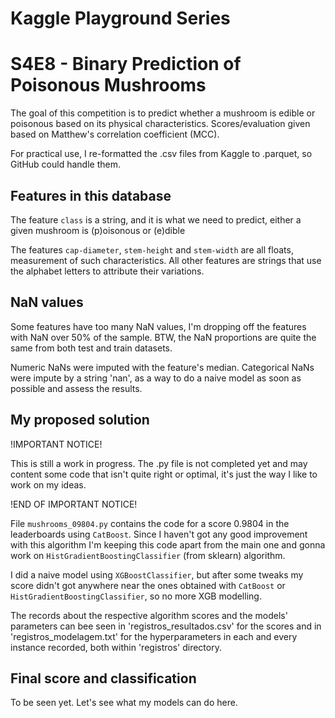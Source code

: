 # Kaggle Playground Series
# S4E8 - Binary Prediction of Poisonous Mushrooms

The goal of this competition is to predict whether a mushroom is edible or poisonous based on its physical characteristics. Scores/evaluation given based on Matthew's correlation coefficient (MCC).

For practical use, I re-formatted the .csv files from Kaggle to .parquet, so GitHub could handle them.

## Features in this database
The feature `class` is a string, and it is what we need to predict, either a given mushroom is (p)oisonous or (e)dible

The features `cap-diameter`, `stem-height` and `stem-width` are all floats, measurement of such characteristics. All other features are strings that use the alphabet letters to attribute their variations.

## NaN values
Some features have too many NaN values, I'm dropping off the features with NaN over 50% of the sample. BTW, the NaN proportions are quite the same from both test and train datasets.

Numeric NaNs were imputed with the feature's median. Categorical NaNs were impute by a string 'nan', as a way to do a naive model as soon as possible and assess the results.

## My proposed solution
!IMPORTANT NOTICE!

This is still a work in progress. The .py file is not completed yet and may content some code that isn't quite right or optimal, it's just the way I like to work on my ideas.

!END OF IMPORTANT NOTICE!

File `mushrooms_09804.py` contains the code for a score 0.9804 in the leaderboards using `CatBoost`. Since I haven't got any good improvement with this algorithm I'm keeping this code apart from the main one and gonna work on `HistGradientBoostingClassifier` (from sklearn) algorithm.

I did a naive model using `XGBoostClassifier`, but after some tweaks my score didn't got anywhere near the ones obtained with `CatBoost` or `HistGradientBoostingClassifier`, so no more XGB modelling.

The records about the respective algorithm scores and the models' parameters can bee seen in 'registros_resultados.csv' for the scores and in 'registros_modelagem.txt' for the hyperparameters in each and every instance recorded, both within 'registros' directory.

## Final score and classification
To be seen yet. Let's see what my models can do here.

